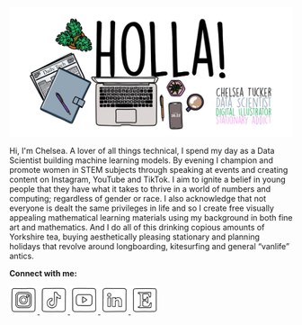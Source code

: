 <img src="images/Holla.jpg" />

Hi, I'm Chelsea. A lover of all things technical, I spend my day as a Data Scientist building machine learning models. By evening I champion and promote women in STEM subjects through speaking at events and creating content on Instagram, YouTube and TikTok. I aim to ignite a belief in young people that they have what it takes to thrive in a world of numbers and computing; regardless of gender or race. I also acknowledge that not everyone is dealt the same privileges in life and so I create free visually appealing mathematical learning materials using my background in both fine art and mathematics. And I do all of this drinking copious amounts of Yorkshire tea, buying aesthetically pleasing stationary and planning holidays that revolve around longboarding, kitesurfing and general “vanlife” antics.

**Connect with me:**

<a href="https://www.instagram.com/mathschelsea/">
<img src="images/Instagram.png" width="50">
</a>
<a href="https://www.tiktok.com/@mathschelsea">
<img src="images/TikTok.png" width="50">
</a>
<a href="https://www.youtube.com/c/mathschelsea">
<img src="images/YouTube.png" width="50">
</a>
<a href="https://www.linkedin.com/in/chelseaetucker">
<img src="images/LinkedIn.png" width="50">
</a>
<a href="https://www.etsy.com/shop/MathsChelsea">
<img src="images/Etsy.png" width="50">
</a>
